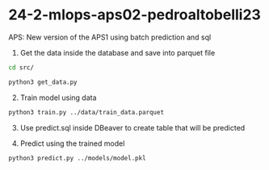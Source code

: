 # 24-2-mlops-aps02-pedroaltobelli23

APS: New version of the APS1 using batch prediction and sql

1. Get the data inside the database and save into parquet file 
```Bash
cd src/

python3 get_data.py
```

2. Train model using data
```Bash
python3 train.py ../data/train_data.parquet
```

3. Use predict.sql inside DBeaver to create table that will be predicted 

4. Predict using the trained model
```Bash
python3 predict.py ../models/model.pkl
```
